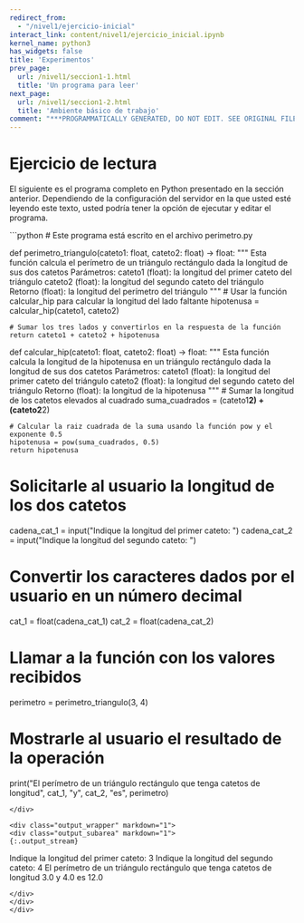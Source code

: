 ```yaml
---
redirect_from:
  - "/nivel1/ejercicio-inicial"
interact_link: content/nivel1/ejercicio_inicial.ipynb
kernel_name: python3
has_widgets: false
title: 'Experimentos'
prev_page:
  url: /nivel1/seccion1-1.html
  title: 'Un programa para leer'
next_page:
  url: /nivel1/seccion1-2.html
  title: 'Ambiente básico de trabajo'
comment: "***PROGRAMMATICALLY GENERATED, DO NOT EDIT. SEE ORIGINAL FILES IN /content***"
---
```



# Ejercicio de lectura

El siguiente es el programa completo en Python presentado en la sección anterior. Dependiendo de la configuración del servidor en la que usted esté leyendo este texto, usted podría tener la opción de ejecutar y editar el programa.





<div markdown="1" class="cell code_cell">
<div class="input_area" markdown="1">
```python
# Este programa está escrito en el archivo perimetro.py


def perimetro_triangulo(cateto1: float, cateto2: float) -> float:
    """
    Esta función calcula el perímetro de un triángulo rectángulo
    dada la longitud de sus dos catetos
    Parámetros:
      cateto1 (float): la longitud del primer cateto del triángulo
      cateto2 (float): la longitud del segundo cateto del triángulo
    Retorno
      (float): la longitud del perímetro del triángulo
    """
    # Usar la función calcular_hip para calcular la longitud del lado faltante
    hipotenusa = calcular_hip(cateto1, cateto2)

    # Sumar los tres lados y convertirlos en la respuesta de la función
    return cateto1 + cateto2 + hipotenusa


def calcular_hip(cateto1: float, cateto2: float) -> float:
    """
    Esta función calcula la longitud de la hipotenusa en un triángulo rectángulo
    dada la longitud de sus dos catetos
    Parámetros:
      cateto1 (float): la longitud del primer cateto del triángulo
      cateto2 (float): la longitud del segundo cateto del triángulo
    Retorno
      (float): la longitud de la hipotenusa
    """
    # Sumar la longitud de los catetos elevados al cuadrado
    suma_cuadrados = (cateto1**2) + (cateto2**2)

    # Calcular la raiz cuadrada de la suma usando la función pow y el exponente 0.5
    hipotenusa = pow(suma_cuadrados, 0.5)
    return hipotenusa


# Solicitarle al usuario la longitud de los dos catetos
cadena_cat_1 = input("Indique la longitud del primer cateto: ")
cadena_cat_2 = input("Indique la longitud del segundo cateto: ")

# Convertir los caracteres dados por el usuario en un número decimal
cat_1 = float(cadena_cat_1)
cat_2 = float(cadena_cat_2)

# Llamar a la función con los valores recibidos
perimetro = perimetro_triangulo(3, 4)

# Mostrarle al usuario el resultado de la operación
print("El perímetro de un triángulo rectángulo que tenga catetos de longitud",
      cat_1, "y", cat_2, "es", perimetro)

```
</div>

<div class="output_wrapper" markdown="1">
<div class="output_subarea" markdown="1">
{:.output_stream}
```
Indique la longitud del primer cateto: 3
Indique la longitud del segundo cateto: 4
El perímetro de un triángulo rectángulo que tenga catetos de longitud 3.0 y 4.0 es 12.0
```
</div>
</div>
</div>

